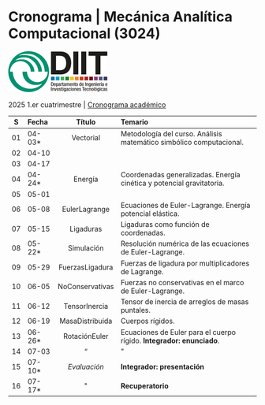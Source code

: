 # Cronograma | Mecánica Analítica Computacional (3024)  
![UNLaM | DIIT](../figurasLaTeX/ambos.png "UNLaM | DIIT")  
<!--
![DIIT - UNLaM](https://raw.githubusercontent.com/bettachini/MecanicaAnaliticaComputacional/master/figurasLaTeX/ambos.png)   
-->
2025 1.er cuatrimestre | [Cronograma académico](https://www.unlam.edu.ar/index.php?seccion=8&idArticulo=449)

| S  | Fecha  | Título          | Temario                                                                                   |
|:--:|:-------|:---------------:|:------------------------------------------------------------------------------------------|
| 01 | 04-03* | Vectorial       | Metodología del curso. Análisis matemático simbólico computacional.                       |  
| 02 | 04-10  |                 |                                                                                           |
| 03 | 04-17  |                 |                                                                                           |
| 04 | 04-24* | Energía         | Coordenadas generalizadas. Energía cinética y potencial gravitatoria.                     |
| 05 | 05-01  |                 |                                                                                           |
| 06 | 05-08  | EulerLagrange   | Ecuaciones de Euler-Lagrange. Energía potencial elástica.                                 |
| 07 | 05-15  | Ligaduras       | Ligaduras como función de coordenadas.                                                    |
| 08 | 05-22* | Simulación      | Resolución numérica de las ecuaciones de Euler-Lagrange.                                  |
| 09 | 05-29  | FuerzasLigadura | Fuerzas de ligadura por multiplicadores de Lagrange.                                      |
| 10 | 06-05  | NoConservativas | Fuerzas no conservativas en el marco de Euler-Lagrange.                                   |
| 11 | 06-12  | TensorInercia   | Tensor de inercia de arreglos de masas puntales.                                          |
| 12 | 06-19  | MasaDistribuida | Cuerpos rígidos.                                                                          |
| 13 | 06-26* | RotaciónEuler   | Ecuaciones de Euler para el cuerpo rígido. **Integrador: enunciado**.                     |
| 14 | 07-03  | “               | "                                                                                         |
| 15 | 07-10* | _Evaluación_    | **Integrador: presentación**                                                              |
| 16 | 07-17* | "               | **Recuperatorio**                                                                         |
 
